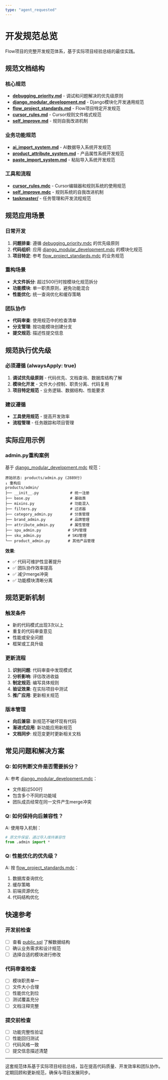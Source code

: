```yaml
---
type: "agent_requested"
---
```


# 开发规范总览

Flow项目的完整开发规范体系，基于实际项目经验总结的最佳实践。

## **规范文档结构**

### **核心规范**
- **[debugging_priority.md](debugging_priority.md)** - 调试和问题解决的优先级原则
- **[django_modular_development.md](django_modular_development.md)** - Django模块化开发通用规范
- **[flow_project_standards.md](flow_project_standards.md)** - Flow项目特定开发规范
- **[cursor_rules.md](cursor_rules.md)** - Cursor规则文件格式规范
- **[self_improve.md](self_improve.md)** - 规则自我改进机制

### **业务功能规范**
- **[ai_import_system.md](ai_import_system.md)** - AI数据导入系统开发规范
- **[product_attribute_system.md](product_attribute_system.md)** - 产品属性系统开发规范
- **[paste_import_system.md](paste_import_system.md)** - 粘贴导入系统开发规范

### **工具和流程**
- **[cursor_rules.mdc](mdc:.cursor/rules/cursor_rules.mdc)** - Cursor编辑器和规则系统的使用规范
- **[self_improve.mdc](mdc:.cursor/rules/self_improve.mdc)** - 规则系统的自我改进机制
- **[taskmaster/](mdc:.cursor/rules/taskmaster/)** - 任务管理和开发流程规范

## **规范应用场景**

### **日常开发**
1. **问题排查**: 遵循 [debugging_priority.mdc](mdc:.cursor/rules/debugging_priority.mdc) 的优先级原则
2. **代码组织**: 应用 [django_modular_development.mdc](mdc:.cursor/rules/django_modular_development.mdc) 的模块化规范
3. **项目特定**: 参考 [flow_project_standards.mdc](mdc:.cursor/rules/flow_project_standards.mdc) 的业务规范

### **重构场景**
- **大文件拆分**: 超过500行时按模块化规范拆分
- **功能模块**: 单一职责原则，避免功能混合
- **性能优化**: 统一查询优化和缓存策略

### **团队协作**
- **代码审查**: 使用规范中的检查清单
- **分支管理**: 按功能模块创建分支
- **提交规范**: 描述性提交信息

## **规范执行优先级**

### **必须遵循 (alwaysApply: true)**
1. **调试优先级原则** - 代码优先、文档查询、数据库结构了解
2. **模块化开发** - 文件大小控制、职责分离、代码复用
3. **项目特定规范** - 业务逻辑、数据结构、性能要求

### **建议遵循**
- **工具使用规范** - 提高开发效率
- **流程管理** - 任务跟踪和项目管理

## **实际应用示例**

### **admin.py重构案例**
基于 [django_modular_development.mdc](mdc:.cursor/rules/django_modular_development.mdc) 规范：

```
原始状态: products/admin.py (2889行)
↓ 重构后
products/admin/
├── __init__.py              # 统一注册
├── base.py                  # 基础类
├── mixins.py                # 功能混入
├── filters.py               # 过滤器
├── category_admin.py        # 分类管理
├── brand_admin.py           # 品牌管理
├── attribute_admin.py       # 属性管理
├── spu_admin.py            # SPU管理
├── sku_admin.py            # SKU管理
└── product_admin.py        # 其他产品管理
```

**效果**:
- ✅ 代码可维护性显著提升
- ✅ 团队协作效率提高
- ✅ 减少merge冲突
- ✅ 功能模块清晰分离

## **规范更新机制**

### **触发条件**
- 新的代码模式出现3次以上
- 重复的代码审查意见
- 性能或安全问题
- 框架或工具升级

### **更新流程**
1. **识别问题**: 代码审查中发现模式
2. **分析影响**: 评估改进收益
3. **制定规范**: 编写具体规则
4. **验证效果**: 在实际项目中测试
5. **推广应用**: 更新相关规范

### **版本管理**
- **向后兼容**: 新规范不破坏现有代码
- **渐进式应用**: 新功能应用新规范
- **文档同步**: 规范变更时更新相关文档

## **常见问题和解决方案**

### **Q: 如何判断文件是否需要拆分？**
A: 参考 [django_modular_development.mdc](mdc:.cursor/rules/django_modular_development.mdc)：
- 文件超过500行
- 包含多个不同的功能域
- 团队成员经常在同一文件产生merge冲突

### **Q: 如何保持向后兼容性？**
A: 使用导入机制：
```python
# 原文件保留，通过导入维持兼容性
from .admin import *
```

### **Q: 性能优化的优先级？**
A: 按 [flow_project_standards.mdc](mdc:.cursor/rules/flow_project_standards.mdc)：
1. 数据库查询优化
2. 缓存策略
3. 前端资源优化
4. 代码结构优化

## **快速参考**

### **开发前检查**
- [ ] 查看 [public.sql](mdc:public.sql) 了解数据结构
- [ ] 确认业务需求和设计规范
- [ ] 选择合适的模块进行修改

### **代码审查检查**
- [ ] 模块职责单一
- [ ] 文件大小合理
- [ ] 性能优化到位
- [ ] 测试覆盖充分
- [ ] 文档注释完整

### **提交前检查**
- [ ] 功能完整性验证
- [ ] 性能回归测试
- [ ] 代码风格一致
- [ ] 提交信息描述清楚

---

这套规范体系基于实际项目经验总结，旨在提高代码质量、开发效率和团队协作。定期回顾和更新规范，确保与项目发展同步。
